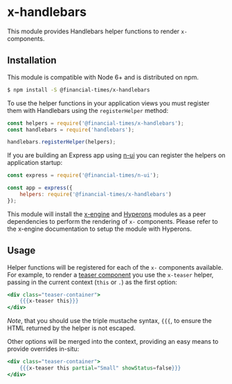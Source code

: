 # x-handlebars

This module provides Handlebars helper functions to render `x-` components.

## Installation

This module is compatible with Node 6+ and is distributed on npm.

```sh
$ npm install -S @financial-times/x-handlebars
```

To use the helper functions in your application views you must register them with Handlebars using the `registerHelper` method:

```js
const helpers = require('@financial-times/x-handlebars');
const handlebars = require('handlebars');

handlebars.registerHelper(helpers);
```

If you are building an Express app using [n-ui][n-ui] you can register the helpers on application startup:

```js
const express = require('@financial-times/n-ui');

const app = express({
	helpers: require('@financial-times/x-handlebars')
});
```

This module will install the [x-engine][x-engine] and [Hyperons][hyperons] modules as a peer dependencies to perform the rendering of `x-` components. Please refer to the x-engine documentation to setup the module with Hyperons.

[n-ui]: https://github.com/Financial-Times/n-ui/
[x-engine]: https://github.com/Financial-Times/x-dash/tree/master/packages/x-engine
[hyperons]: https://github.com/i-like-robots/hyperons

## Usage

Helper functions will be registered for each of the `x-` components available. For example, to render a [teaser component][teaser] you use the `x-teaser` helper, passing in the current context (`this` or `.`) as the first option:

```hbs
<div class="teaser-container">
	{{{x-teaser this}}}
</div>
```

_Note_, that you should use the triple mustache syntax, `{{{`, to ensure the HTML returned by the helper is not escaped.

Other options will be merged into the context, providing an easy means to provide overrides in-situ:

```hbs
<div class="teaser-container">
	{{{x-teaser this partial="Small" showStatus=false}}}
</div>
```

[teaser]: https://github.com/Financial-Times/x-dash/tree/master/components/x-teaser
